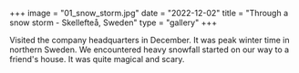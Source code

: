 +++
image = "01_snow_storm.jpg"
date = "2022-12-02"
title = "Through a snow storm - Skellefteå, Sweden"
type = "gallery"
+++

Visited the company headquarters in December. It was peak winter time in northern Sweden.
We encountered heavy snowfall started on our way to a friend's house. It was quite magical and scary.